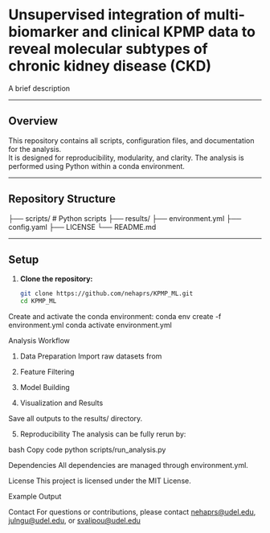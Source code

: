 # Unsupervised integration of multi-biomarker and clinical KPMP data to reveal molecular subtypes of chronic kidney disease (CKD)

A brief description

---

##  Overview

This repository contains all scripts, configuration files, and documentation for the analysis.  
It is designed for reproducibility, modularity, and clarity. The analysis is performed using Python within a conda environment.

---

##  Repository Structure


├── scripts/ # Python scripts
├── results/ 
├── environment.yml 
├── config.yaml 
├── LICENSE 
└── README.md 

---

##  Setup

1. **Clone the repository:**
   ```bash
   git clone https://github.com/nehaprs/KPMP_ML.git
   cd KPMP_ML
   
Create and activate the conda environment:
conda env create -f environment.yml
conda activate environment.yml


  Analysis Workflow
1. Data Preparation
Import raw datasets from 



2. Feature Filtering


3. Model Building 

4. Visualization and Results

Save all outputs to the results/ directory.

5. Reproducibility
The analysis can be fully rerun by:

bash
Copy code
python scripts/run_analysis.py

 Dependencies
All dependencies are managed through environment.yml.



License
This project is licensed under the MIT License.



 Example Output


 Contact
For questions or contributions, please contact nehaprs@udel.edu, julngu@udel.edu, or svalipou@udel.edu 

